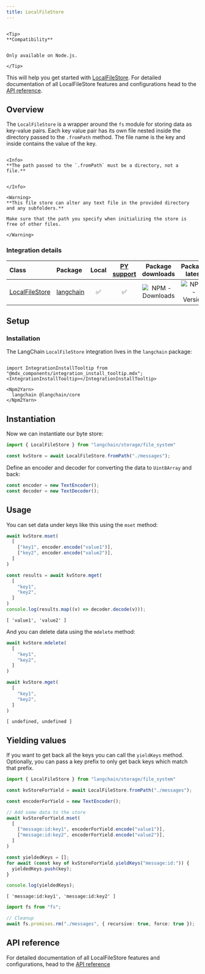 ```yaml
---
title: LocalFileStore
---
```


```{=mdx}

<Tip>
**Compatibility**


Only available on Node.js.

</Tip>

```
This will help you get started with [LocalFileStore](/oss/concepts/key_value_stores). For detailed documentation of all LocalFileStore features and configurations head to the [API reference](https://api.js.langchain.com/classes/langchain.storage_file_system.LocalFileStore.html).

## Overview

The `LocalFileStore` is a wrapper around the `fs` module for storing data as key-value pairs.
Each key value pair has its own file nested inside the directory passed to the `.fromPath` method.
The file name is the key and inside contains the value of the key.

```{=mdx}

<Info>
**The path passed to the `.fromPath` must be a directory, not a file.**


</Info>

<Warning>
**This file store can alter any text file in the provided directory and any subfolders.**

Make sure that the path you specify when initializing the store is free of other files.

</Warning>

```
### Integration details

| Class | Package | Local | [PY support](https://python.langchain.com/docs/integrations/stores/file_system/) | Package downloads | Package latest |
| :--- | :--- | :---: | :---: |  :---: | :---: |
| [LocalFileStore](https://api.js.langchain.com/classes/langchain.storage_file_system.LocalFileStore.html) | [langchain](https://api.js.langchain.com/modules/langchain.storage_file_system.html) | ✅ | ✅ | ![NPM - Downloads](https://img.shields.io/npm/dm/langchain?style=flat-square&label=%20&) | ![NPM - Version](https://img.shields.io/npm/v/langchain?style=flat-square&label=%20&) |

## Setup

### Installation

The LangChain `LocalFileStore` integration lives in the `langchain` package:

```{=mdx}

import IntegrationInstallTooltip from "@mdx_components/integration_install_tooltip.mdx";
<IntegrationInstallTooltip></IntegrationInstallTooltip>

<Npm2Yarn>
  langchain @langchain/core
</Npm2Yarn>

```
## Instantiation

Now we can instantiate our byte store:


```typescript
import { LocalFileStore } from "langchain/storage/file_system"

const kvStore = await LocalFileStore.fromPath("./messages");
```
Define an encoder and decoder for converting the data to `Uint8Array` and back:


```typescript
const encoder = new TextEncoder();
const decoder = new TextDecoder();
```
## Usage

You can set data under keys like this using the `mset` method:


```typescript
await kvStore.mset(
  [
    ["key1", encoder.encode("value1")],
    ["key2", encoder.encode("value2")],
  ]
)

const results = await kvStore.mget(
  [
    "key1",
    "key2",
  ]
)
console.log(results.map((v) => decoder.decode(v)));
```
```output
[ 'value1', 'value2' ]
```
And you can delete data using the `mdelete` method:


```typescript
await kvStore.mdelete(
  [
    "key1",
    "key2",
  ]
)

await kvStore.mget(
  [
    "key1",
    "key2",
  ]
)
```
```output
[ undefined, undefined ]
```
## Yielding values

If you want to get back all the keys you can call the `yieldKeys` method. Optionally, you can pass a key prefix to only get back keys which match that prefix.


```typescript
import { LocalFileStore } from "langchain/storage/file_system"

const kvStoreForYield = await LocalFileStore.fromPath("./messages");

const encoderForYield = new TextEncoder();

// Add some data to the store
await kvStoreForYield.mset(
  [
    ["message:id:key1", encoderForYield.encode("value1")],
    ["message:id:key2", encoderForYield.encode("value2")],
  ]
)

const yieldedKeys = [];
for await (const key of kvStoreForYield.yieldKeys("message:id:")) {
  yieldedKeys.push(key);
}

console.log(yieldedKeys);
```
```output
[ 'message:id:key1', 'message:id:key2' ]
```

```typescript
import fs from "fs";

// Cleanup
await fs.promises.rm("./messages", { recursive: true, force: true });
```

## API reference

For detailed documentation of all LocalFileStore features and configurations, head to the [API reference](https://api.js.langchain.com/classes/langchain_storage_file_system.LocalFileStore.html)
